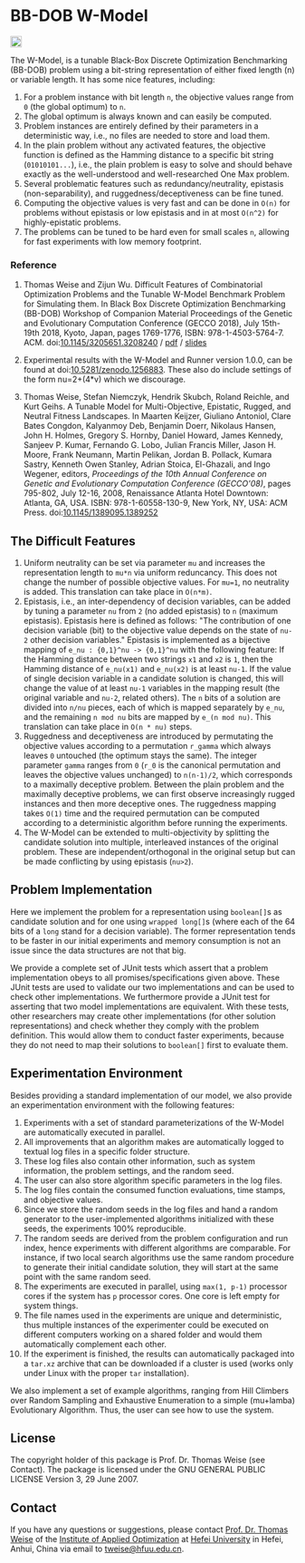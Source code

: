 # BB-DOB W-Model

[<img alt="Travis CI Build Status" src="https://img.shields.io/travis/thomasWeise/BBDOB_W_Model/master.svg" height="20"/>](https://travis-ci.org/thomasWeise/BBDOB_W_Model/)

The W-Model, is a tunable Black-Box Discrete Optimization Benchmarking (BB-DOB) problem using a bit-string representation of either fixed length (n) or variable length. It has some nice features, including:

1. For a problem instance with bit length `n`, the objective values range from `0` (the global optimum) to `n`.
2. The global optimum is always known and can easily be computed.
3. Problem instances are entirely defined by their parameters in a deterministic way, i.e., no files are needed to store and load them.
4. In the plain problem without any activated features, the objective function is defined as the Hamming distance to a specific bit string (`01010101...`), i.e., the plain problem is easy to solve and should behave exactly as the well-understood and well-researched One Max problem.
5. Several problematic features such as redundancy/neutrality, epistasis (non-separability), and ruggedness/deceptiveness can be fine tuned.
6. Computing the objective values is very fast and can be done in `O(n)` for problems without epistasis or low epistasis and in at most `O(n^2)` for highly-epistatic problems.
7. The problems can be tuned to be hard even for small scales `n`, allowing for fast experiments with low memory footprint.

### Reference

1. Thomas Weise and Zijun Wu. Difficult Features of Combinatorial Optimization Problems and the Tunable W-Model Benchmark Problem for Simulating them. In Black Box Discrete Optimization Benchmarking (BB-DOB) Workshop of Companion Material Proceedings of the Genetic and Evolutionary Computation Conference (GECCO 2018), July 15th-19th 2018, Kyoto, Japan, pages 1769-1776, ISBN: 978-1-4503-5764-7. ACM.
doi:[10.1145/3205651.3208240](http://dx.doi.org/10.1145/3205651.3208240) / [pdf](http://iao.hfuu.edu.cn/images/publications/W2018TWMATBBDOBPIFTBGW.pdf) / [slides](http://iao.hfuu.edu.cn/images/publications/W2018TWMATBBDOBPIFTBGW_slides.pdf)

2. Experimental results with the W-Model and Runner version 1.0.0, can be found at doi:[10.5281/zenodo.1256883](http://dx.doi.org/10.5281/zenodo.1256883). These also do include settings of the form nu=2+(4*v) which we discourage.

3. Thomas Weise, Stefan Niemczyk, Hendrik Skubch, Roland Reichle, and Kurt Geihs. A Tunable Model for Multi-Objective, Epistatic, Rugged, and Neutral Fitness Landscapes. In Maarten Keijzer, Giuliano Antoniol, Clare Bates Congdon, Kalyanmoy Deb, Benjamin Doerr, Nikolaus Hansen, John H. Holmes, Gregory S. Hornby, Daniel Howard, James Kennedy, Sanjeev P. Kumar, Fernando G. Lobo, Julian Francis Miller, Jason H. Moore, Frank Neumann, Martin Pelikan, Jordan B. Pollack, Kumara Sastry, Kenneth Owen Stanley, Adrian Stoica, El-Ghazali, and Ingo Wegener, editors, *Proceedings of the 10th Annual Conference on Genetic and Evolutionary Computation Conference (GECCO'08)*, pages 795-802, July 12-16, 2008, Renaissance Atlanta Hotel Downtown: Atlanta, GA, USA. ISBN: 978-1-60558-130-9, New York, NY, USA: ACM Press. doi:[10.1145/1389095.1389252](http://dx.doi.org/10.1145/1389095.1389252)



## The Difficult Features 

1. Uniform neutrality can be set via parameter `mu` and increases the representation length to `mu*n` via uniform reduncancy. This does not change the number of possible objective values. For `mu=1`, no neutrality is added. This translation can take place in `O(n*m)`.
2. Epistasis, i.e., an inter-dependency of decision variables, can be added by tuning a parameter `nu` from  `2` (no added epistasis) to `n` (maximum epistasis). Epistasis here is defined as follows: "The contribution of one decision variable (bit) to the objective value depends on the state of `nu-2` other decision variables." Epistasis is implemented as a bijective mapping of `e_nu : {0,1}^nu -> {0,1}^nu` with the following feature: If the Hamming distance between two strings `x1` and `x2` is `1`, then the Hamming distance of `e_nu(x1)` and `e_nu(x2)` is at least `nu-1`. If the value of single decision variable in a candidate solution is changed, this will change the value of at least `nu-1` variables in the mapping result (the original variable and `nu-2`, related others). The `n` bits of a solution are divided into `n/nu` pieces, each of which is mapped separately by `e_nu`, and the remaining `n mod nu` bits are mapped by `e_(n mod nu)`. This translation can take place in `O(n * nu)` steps.
3. Ruggedness and deceptiveness are introduced by permutating the objective values according to a permutation `r_gamma` which always leaves `0` untouched (the optimum stays the same). The integer parameter `gamma` ranges from `0` (`r_0`  is the canonical permutation and leaves the objective values unchanged) to `n(n-1)/2`, which corresponds to a maximally deceptive problem. Between the plain problem and the maximally deceptive problems, we can first observe increasingly rugged instances and then more deceptive ones. The ruggedness mapping takes `O(1)` time and the required permutation can be computed according to a deterministic algorithm before running the experiments.
4. The W-Model can be extended to multi-objectivity by splitting the candidate solution into multiple, interleaved instances of the original problem. These are independent/orthogonal in the original setup but can be made conflicting by using epistasis (`nu>2`).

## Problem Implementation

Here we implement the problem for a representation using `boolean[]`s as candidate solution and for one using `wrapped long[]`s (where each of the 64 bits of a `long` stand for a decision variable). The former representation tends to be faster in our initial experiments and memory consumption is not an issue since the data structures are not that big.
 
We provide a complete set of JUnit tests which assert that a problem implementation obeys to all promises/specifications given above. These JUnit tests are used to validate our two implementations and can be used to check other implementations. We furthermore provide a JUnit test for asserting that two model implementations are equivalent. With these tests, other researchers may create other implementations (for other solution representations) and check whether they comply with the problem definition. This would allow them to conduct faster experiments, because they do not need to map their solutions to `boolean[]` first to evaluate them.
 
## Experimentation Environment

Besides providing a standard implementation of our model, we also provide an experimentation environment with the following features:

1. Experiments with a set of standard parameterizations of the W-Model are automatically executed in parallel.
2. All improvements that an algorithm makes are automatically logged to textual log files in a specific folder structure.
3. These log files also contain other information, such as system information, the problem settings, and the random seed.
4. The user can also store algorithm specific parameters in the log files.
5. The log files contain the consumed function evaluations, time stamps, and objective values.
6. Since we store the random seeds in the log files and hand a random generator to the user-implemented algorithms initialized with these seeds, the experiments 100% reproducible.
7. The random seeds are derived from the problem configuration and run index, hence experiments with different algorithms are comparable. For instance, if two local search algorithms use the same random procedure to generate their initial candidate solution, they will start at the same point with the same random seed.
8. The experiments are executed in parallel, using `max(1, p-1)` processor cores if the system has `p` processor cores. One core is left empty for system things.
9. The file names used in the experiments are unique and deterministic, thus multiple instances of the experimenter could be executed on different computers working on a shared folder and would them automatically complement each other.
10. If the experiment is finished, the results can automatically packaged into a `tar.xz` archive that can be downloaded if a cluster is used (works only under Linux with the proper `tar` installation).

We also implement a set of example algorithms, ranging from Hill Climbers over Random Sampling and Exhaustive Enumeration to a simple (mu+lamba) Evolutionary Algorithm. Thus, the user can see how to use the system.

## License

The copyright holder of this package is Prof. Dr. Thomas Weise (see Contact).
The package is licensed under the  GNU GENERAL PUBLIC LICENSE Version 3, 29 June 2007.

## Contact

If you have any questions or suggestions, please contact
[Prof. Dr. Thomas Weise](http://iao.hfuu.edu.cn/team/director) of the
[Institute of Applied Optimization](http://iao.hfuu.edu.cn/) at
[Hefei University](http://www.hfuu.edu.cn) in
Hefei, Anhui, China via
email to [tweise@hfuu.edu.cn](mailto:tweise@hfuu.edu.cn).